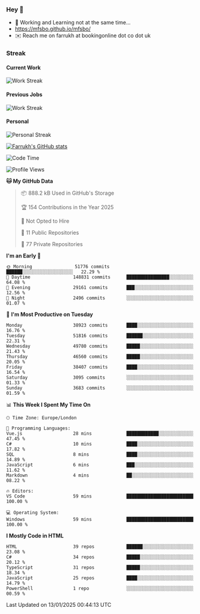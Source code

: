### Hey 👋

- 🏃 Working and Learning not at the same time...
- https://mfsbo.github.io/mfsbo/
- ✉️ Reach me on farrukh at bookingonline dot co dot uk

### Streak
#### Current Work
![Work Streak](https://streak-stats.demolab.com/?user=mfsbo)
#### Previous Jobs
![Work Streak](https://streak-stats.demolab.com/?user=farrukhcw)
#### Personal
![Personal Streak](https://streak-stats.demolab.com/?user=farrukhsubhani)

[![Farrukh's GitHub stats](https://github-readme-stats.vercel.app/api?username=mfsbo&hide=stars&count_private=true)](https://github.com/mfsbo/)

<!--START_SECTION:waka-->
![Code Time](http://img.shields.io/badge/Code%20Time-903%20hrs%204%20mins-blue)

![Profile Views](http://img.shields.io/badge/Profile%20Views-0-blue)

**🐱 My GitHub Data** 

> 📦 888.2 kB Used in GitHub's Storage 
 > 
> 🏆 154 Contributions in the Year 2025
 > 
> 🚫 Not Opted to Hire
 > 
> 📜 11 Public Repositories 
 > 
> 🔑 77 Private Repositories 
 > 
**I'm an Early 🐤** 

```text
🌞 Morning                51776 commits       ██████░░░░░░░░░░░░░░░░░░░   22.29 % 
🌆 Daytime                148831 commits      ████████████████░░░░░░░░░   64.08 % 
🌃 Evening                29161 commits       ███░░░░░░░░░░░░░░░░░░░░░░   12.56 % 
🌙 Night                  2496 commits        ░░░░░░░░░░░░░░░░░░░░░░░░░   01.07 % 
```
📅 **I'm Most Productive on Tuesday** 

```text
Monday                   38923 commits       ████░░░░░░░░░░░░░░░░░░░░░   16.76 % 
Tuesday                  51816 commits       ██████░░░░░░░░░░░░░░░░░░░   22.31 % 
Wednesday                49780 commits       █████░░░░░░░░░░░░░░░░░░░░   21.43 % 
Thursday                 46560 commits       █████░░░░░░░░░░░░░░░░░░░░   20.05 % 
Friday                   38407 commits       ████░░░░░░░░░░░░░░░░░░░░░   16.54 % 
Saturday                 3095 commits        ░░░░░░░░░░░░░░░░░░░░░░░░░   01.33 % 
Sunday                   3683 commits        ░░░░░░░░░░░░░░░░░░░░░░░░░   01.59 % 
```


📊 **This Week I Spent My Time On** 

```text
🕑︎ Time Zone: Europe/London

💬 Programming Languages: 
Vue.js                   28 mins             ████████████░░░░░░░░░░░░░   47.45 % 
C#                       10 mins             ████░░░░░░░░░░░░░░░░░░░░░   17.82 % 
SQL                      8 mins              ████░░░░░░░░░░░░░░░░░░░░░   14.89 % 
JavaScript               6 mins              ███░░░░░░░░░░░░░░░░░░░░░░   11.62 % 
Markdown                 4 mins              ██░░░░░░░░░░░░░░░░░░░░░░░   08.22 % 

🔥 Editors: 
VS Code                  59 mins             █████████████████████████   100.00 % 

💻 Operating System: 
Windows                  59 mins             █████████████████████████   100.00 % 
```

**I Mostly Code in HTML** 

```text
HTML                     39 repos            ██████░░░░░░░░░░░░░░░░░░░   23.08 % 
C#                       34 repos            █████░░░░░░░░░░░░░░░░░░░░   20.12 % 
TypeScript               31 repos            █████░░░░░░░░░░░░░░░░░░░░   18.34 % 
JavaScript               25 repos            ████░░░░░░░░░░░░░░░░░░░░░   14.79 % 
PowerShell               1 repo              ░░░░░░░░░░░░░░░░░░░░░░░░░   00.59 % 
```




 Last Updated on 13/01/2025 00:44:13 UTC
<!--END_SECTION:waka-->
<!--
**mfsbo/mfsbo** is a ✨ _special_ ✨ repository because its `README.md` (this file) appears on your GitHub profile.

Here are some ideas to get you started:

- 🔭 I’m currently working on ...
- 🌱 I’m currently learning ...
- 👯 I’m looking to collaborate on ...
- 🤔 I’m looking for help with ...
- 💬 Ask me about ...
- 📫 How to reach me: ...
- 😄 Pronouns: ...
- ⚡ Fun fact: ...
-->
